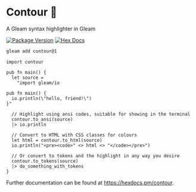# Contour 💅

A Gleam syntax highlighter in Gleam

[![Package Version](https://img.shields.io/hexpm/v/contour)](https://hex.pm/packages/contour)
[![Hex Docs](https://img.shields.io/badge/hex-docs-ffaff3)](https://hexdocs.pm/contour/)

```sh
gleam add contour@1
```
```gleam
import contour

pub fn main() {
  let source =
    "import gleam/io

pub fn main() {
  io.println(\"hello, friend!\")
}"

  // Highlight using ansi codes, suitable for showing in the terminal
  contour.to_ansi(source)
  |> io.println

  // Convert to HTML with CSS classes for colours
  let html = contour.to_html(source)
  io.println("<pre><code>" <> html <> "</code></pre>")

  // Or convert to tokens and the highlight in any way you desire
  contour.to_tokens(source)
  |> do_something_with_tokens
}
```

Further documentation can be found at <https://hexdocs.pm/contour>.
